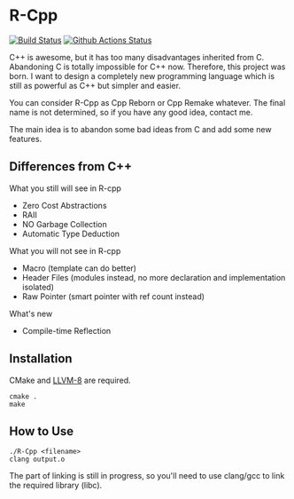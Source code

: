 # R-Cpp

[![Build Status](https://travis-ci.com/ZingLix/R-Cpp.svg?branch=master)](https://travis-ci.com/ZingLix/R-Cpp) [![Github Actions Status](https://github.com/ZingLix/R-cpp/workflows/build/badge.svg)](https://github.com/ZingLix/R-Cpp)

C++ is awesome, but it has too many disadvantages inherited from C. Abandoning C is totally impossible for C++ now. Therefore, this project was born. I want to design a completely new programming language which is still as powerful as C++ but simpler and easier.

You can consider R-Cpp as Cpp Reborn or Cpp Remake whatever. The final name is not determined, so if you have any good idea, contact me.

The main idea is to abandon some bad ideas from C and add some new features. 

## Differences from C++

What you still will see in R-cpp

- Zero Cost Abstractions
- RAII
- NO Garbage Collection
- Automatic Type Deduction

What you will not see in R-cpp

- Macro  (template can do better)
- Header Files (modules instead, no more declaration and implementation isolated)
- Raw Pointer (smart pointer with ref count instead)

What's new

- Compile-time Reflection

## Installation

CMake and [LLVM-8](http://releases.llvm.org/download.html#8.0.0) are required. 

```
cmake .
make
```

## How to Use

```
./R-Cpp <filename>
clang output.o
```

The part of linking is still in progress, so you'll need to use clang/gcc to link the required library (libc).
